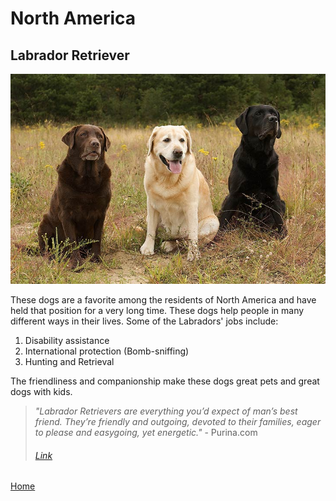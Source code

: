 # North America
## Labrador Retriever
![Lab Retreiver](Labrador-Retrievers-three-colors.jpg)

These dogs are a favorite among the residents of North America and have held that position for a very long time. These dogs help people in many different ways in their lives. Some of the Labradors' jobs include:
1. Disability assistance
2. International protection (Bomb-sniffing)
3. Hunting and Retrieval

The friendliness and companionship make these dogs great pets and great dogs with kids.

> _"Labrador Retrievers are everything you’d expect of man’s best friend. They’re friendly and outgoing, devoted to their families, eager to please and easygoing, yet energetic."_ - Purina.com
> ###### [Link](https://www.purina.com/dogs/dog-breeds/labrador-retriever)

[Home](README.me)
